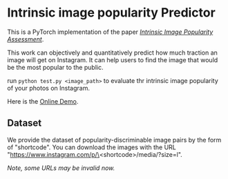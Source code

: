 # Intrinsic image popularity Predictor

This is a PyTorch implementation of the paper [*Intrinsic Image Popularity Assessment*](https://arxiv.org/abs/1907.01985).

This work can objectively and quantitatively predict how much traction an image will get on Instagram. 
It can help users to find the image that would be the most popular to the public.

run ```python test.py <image_path>``` to evaluate thr intrinsic image popularity of your photos on Instagram. 

Here is the [Online Demo](http://popularity.keyan.work/).

## Dataset
We provide the dataset of popularity-discriminable image pairs by the form of "shortcode". You can download the images with the URL "https://www.instagram.com/p/\<shortcode\>/media/?size=l". 

*Note, some URLs may be invalid now.*
